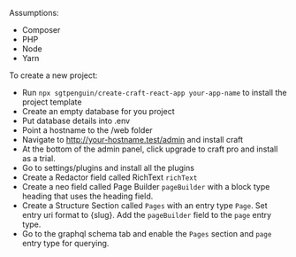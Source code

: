 Assumptions:

- Composer
- PHP
- Node
- Yarn

To create a new project:

- Run `npx sgtpenguin/create-craft-react-app your-app-name` to install the project template
- Create an empty database for you project
- Put database details into .env
- Point a hostname to the /web folder
- Navigate to http://your-hostname.test/admin and install craft
- At the bottom of the admin panel, click upgrade to craft pro and install as a trial.
- Go to settings/plugins and install all the plugins
- Create a Redactor field called RichText `richText`
- Create a neo field called Page Builder `pageBuilder` with a block type heading that uses the heading field.
- Create a Structure Section called `Pages` with an entry type `Page`. Set entry uri format to {slug}. Add the `pageBuilder` field to the `page` entry type.
- Go to the graphql schema tab and enable the `Pages` section and `page` entry type for querying.

